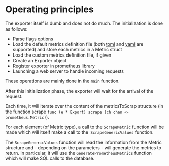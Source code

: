 # Operating principles

The exporter itself is dumb and does not do much. The initialization is done as follows:

- Parse flags options
- Load the default metrics definition file (both [toml](default-metrics.toml) and [yaml](default-metrics.yaml) are supported) and store each metrics in a Metric struct
- Load the custom metrics definition file, if given
- Create an Exporter object
- Register exporter in prometheus library
- Launching a web server to handle incoming requests

These operations are mainly done in the `main` function.

After this initialization phase, the exporter will wait for the arrival of the request.

Each time, it will iterate over the content of the metricsToScrap structure (in the function scrape `func (e * Export) scrape (ch chan <- prometheus.Metric)`).

For each element (of Metric type), a call to the `ScrapeMetric` function will be made which will itself make a call to the` ScrapeGenericValues` function.

The `ScrapeGenericValues` function will read the information from the Metric structure and - depending on the parameters - will generate the metrics to return. In particular, it will use the `GeneratePrometheusMetrics` function which will make SQL calls to the database.

